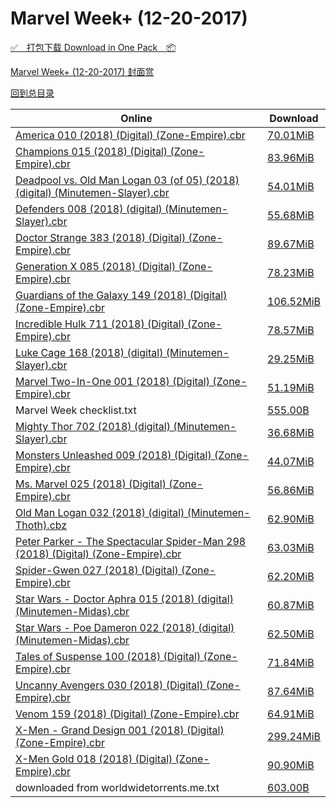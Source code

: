 # Marvel Week+ (12-20-2017)

[✅&emsp;打包下载 Download in One Pack&emsp;📦](https://pan.baidu.com/s/1cpY8V0)

[Marvel Week+ (12-20-2017) 封面赏](/https://github.com/alicewish/markdown/blob/master/cover/Marvel-Week-12-20-2017-Covers.md)



[回到总目录](https://github.com/alicewish/markdown/blob/master/Catalogs.md)



Online | Download
--- | ---
[America 010 (2018) (Digital) (Zone-Empire).cbr](https://github.com/alicewish/markdown/blob/master/comic/America-010-2018-Digital-Zone-Empire-cbr.md) | [70.01MiB](https://pan.baidu.com/s/1cpY8V0#list/path=%2FMarvel%20Week%202017%20Q4%2FMarvel%20Week%2B%20%2812-20-2017%29%2F%E3%82%B3%E3%82%AF%E3%82%A6%E3%82%A4%E3%82%A4%E3%82%BD%E3%82%BB%E3%82%AD%E3%82%AF%E3%82%B7%E3%82%BB%E3%82%A8%E3%82%B7%E3%82%BD%E3%82%A8%E3%82%BD%E3%82%BD%E3%82%A2%E3%82%B9%E3%82%B7%E3%82%BB%E3%82%BB%E3%82%B1%E3%82%B7%E3%82%BF%E3%82%AF%E3%82%A4%E3%82%A4%E3%82%A4%E3%82%B9%E3%82%AA%E3%82%A8&parentPath=%2FMarvel%20Week%202017%20Q4)
[Champions 015 (2018) (Digital) (Zone-Empire).cbr](https://github.com/alicewish/markdown/blob/master/comic/Champions-015-2018-Digital-Zone-Empire-cbr.md) | [83.96MiB](https://pan.baidu.com/s/1cpY8V0#list/path=%2FMarvel%20Week%202017%20Q4%2FMarvel%20Week%2B%20%2812-20-2017%29%2F%E3%82%A2%E3%82%B1%E3%82%BB%E3%82%A2%E3%82%B5%E3%82%AA%E3%82%B1%E3%82%BB%E3%82%B9%E3%82%BF%E3%82%BF%E3%82%AA%E3%82%A2%E3%82%AF%E3%82%BF%E3%82%A4%E3%82%B1%E3%82%AF%E3%82%A6%E3%82%B7%E3%82%B7%E3%82%B1%E3%82%AF%E3%82%AA%E3%82%BD%E3%82%B5%E3%82%AA%E3%82%A2%E3%82%AA%E3%82%A4%E3%82%B1%E3%82%BB&parentPath=%2FMarvel%20Week%202017%20Q4)
[Deadpool vs. Old Man Logan 03 (of 05) (2018) (digital) (Minutemen-Slayer).cbr](https://github.com/alicewish/markdown/blob/master/comic/Deadpool-vs-Old-Man-Logan-03-of-05-2018-digital-Minutemen-Slayer-cbr.md) | [54.01MiB](https://pan.baidu.com/s/1cpY8V0#list/path=%2FMarvel%20Week%202017%20Q4%2FMarvel%20Week%2B%20%2812-20-2017%29%2F%E3%82%B7%E3%82%BF%E3%82%B1%E3%82%BD%E3%82%A4%E3%82%AD%E3%82%AA%E3%82%AA%E3%82%A2%E3%82%A8%E3%82%B5%E3%82%AD%E3%82%AF%E3%82%BF%E3%82%A4%E3%82%BD%E3%82%A8%E3%82%B9%E3%82%A2%E3%82%BF%E3%82%AA%E3%82%BD%E3%82%A4%E3%82%B9%E3%82%A8%E3%82%A6%E3%82%AB%E3%82%A4%E3%82%AA%E3%82%AF%E3%82%B5%E3%82%BB&parentPath=%2FMarvel%20Week%202017%20Q4)
[Defenders 008 (2018) (digital) (Minutemen-Slayer).cbr](https://github.com/alicewish/markdown/blob/master/comic/Defenders-008-2018-digital-Minutemen-Slayer-cbr.md) | [55.68MiB](https://pan.baidu.com/s/1cpY8V0#list/path=%2FMarvel%20Week%202017%20Q4%2FMarvel%20Week%2B%20%2812-20-2017%29%2F%E3%82%B5%E3%82%B7%E3%82%BD%E3%82%B5%E3%82%B7%E3%82%BD%E3%82%B5%E3%82%B3%E3%82%AA%E3%82%BD%E3%82%A4%E3%82%AD%E3%82%A6%E3%82%A4%E3%82%B5%E3%82%B1%E3%82%BB%E3%82%AB%E3%82%A4%E3%82%AD%E3%82%B7%E3%82%AF%E3%82%BF%E3%82%BF%E3%82%BF%E3%82%BD%E3%82%A6%E3%82%AD%E3%82%A2%E3%82%AB%E3%82%AD%E3%82%A6&parentPath=%2FMarvel%20Week%202017%20Q4)
[Doctor Strange 383 (2018) (Digital) (Zone-Empire).cbr](https://github.com/alicewish/markdown/blob/master/comic/Doctor-Strange-383-2018-Digital-Zone-Empire-cbr.md) | [89.67MiB](https://pan.baidu.com/s/1cpY8V0#list/path=%2FMarvel%20Week%202017%20Q4%2FMarvel%20Week%2B%20%2812-20-2017%29%2F%E3%82%B5%E3%82%AF%E3%82%AF%E3%82%B1%E3%82%B7%E3%82%B5%E3%82%B5%E3%82%BB%E3%82%B7%E3%82%B5%E3%82%B1%E3%82%BF%E3%82%BB%E3%82%AA%E3%82%B7%E3%82%AF%E3%82%AD%E3%82%B7%E3%82%B1%E3%82%B5%E3%82%BF%E3%82%B7%E3%82%B7%E3%82%AF%E3%82%A4%E3%82%BB%E3%82%B7%E3%82%A8%E3%82%A8%E3%82%BF%E3%82%B5%E3%82%B3&parentPath=%2FMarvel%20Week%202017%20Q4)
[Generation X 085 (2018) (Digital) (Zone-Empire).cbr](https://github.com/alicewish/markdown/blob/master/comic/Generation-X-085-2018-Digital-Zone-Empire-cbr.md) | [78.23MiB](https://pan.baidu.com/s/1cpY8V0#list/path=%2FMarvel%20Week%202017%20Q4%2FMarvel%20Week%2B%20%2812-20-2017%29%2F%E3%82%AB%E3%82%AF%E3%82%A4%E3%82%A2%E3%82%B9%E3%82%A4%E3%82%B3%E3%82%AF%E3%82%AB%E3%82%B5%E3%82%BB%E3%82%B9%E3%82%AF%E3%82%A8%E3%82%A6%E3%82%B9%E3%82%A6%E3%82%B7%E3%82%B5%E3%82%BD%E3%82%AF%E3%82%BD%E3%82%A2%E3%82%BF%E3%82%AA%E3%82%BD%E3%82%A2%E3%82%A8%E3%82%B3%E3%82%BD%E3%82%A4%E3%82%A2&parentPath=%2FMarvel%20Week%202017%20Q4)
[Guardians of the Galaxy 149 (2018) (Digital) (Zone-Empire).cbr](https://github.com/alicewish/markdown/blob/master/comic/Guardians-of-Galaxy-149-2018-Digital-Zone-Empire-cbr.md) | [106.52MiB](https://pan.baidu.com/s/1cpY8V0#list/path=%2FMarvel%20Week%202017%20Q4%2FMarvel%20Week%2B%20%2812-20-2017%29%2F%E3%82%AB%E3%82%BF%E3%82%AD%E3%82%B5%E3%82%A8%E3%82%A8%E3%82%A2%E3%82%A6%E3%82%A4%E3%82%A6%E3%82%A6%E3%82%AF%E3%82%B3%E3%82%BD%E3%82%AB%E3%82%AF%E3%82%BF%E3%82%A4%E3%82%A8%E3%82%AA%E3%82%B9%E3%82%AD%E3%82%AD%E3%82%B1%E3%82%B3%E3%82%B3%E3%82%BF%E3%82%B9%E3%82%B7%E3%82%BD%E3%82%A2%E3%82%B1&parentPath=%2FMarvel%20Week%202017%20Q4)
[Incredible Hulk 711 (2018) (Digital) (Zone-Empire).cbr](https://github.com/alicewish/markdown/blob/master/comic/Incredible-Hulk-711-2018-Digital-Zone-Empire-cbr.md) | [78.57MiB](https://pan.baidu.com/s/1cpY8V0#list/path=%2FMarvel%20Week%202017%20Q4%2FMarvel%20Week%2B%20%2812-20-2017%29%2F%E3%82%A2%E3%82%B9%E3%82%AD%E3%82%A2%E3%82%A8%E3%82%B1%E3%82%A6%E3%82%BB%E3%82%B5%E3%82%B7%E3%82%AD%E3%82%A6%E3%82%B7%E3%82%BF%E3%82%B3%E3%82%BB%E3%82%A2%E3%82%B3%E3%82%B3%E3%82%BB%E3%82%AA%E3%82%AA%E3%82%BB%E3%82%A8%E3%82%B1%E3%82%B3%E3%82%B1%E3%82%A4%E3%82%BF%E3%82%B7%E3%82%BB%E3%82%A6&parentPath=%2FMarvel%20Week%202017%20Q4)
[Luke Cage 168 (2018) (digital) (Minutemen-Slayer).cbr](https://github.com/alicewish/markdown/blob/master/comic/Luke-Cage-168-2018-digital-Minutemen-Slayer-cbr.md) | [29.25MiB](https://pan.baidu.com/s/1cpY8V0#list/path=%2FMarvel%20Week%202017%20Q4%2FMarvel%20Week%2B%20%2812-20-2017%29%2F%E3%82%AD%E3%82%B3%E3%82%B5%E3%82%AA%E3%82%A6%E3%82%A2%E3%82%BD%E3%82%BD%E3%82%BF%E3%82%B1%E3%82%A8%E3%82%B7%E3%82%AB%E3%82%B5%E3%82%BB%E3%82%A6%E3%82%B3%E3%82%B7%E3%82%B3%E3%82%AB%E3%82%AB%E3%82%B1%E3%82%BD%E3%82%A2%E3%82%B1%E3%82%A4%E3%82%B7%E3%82%B1%E3%82%AD%E3%82%B7%E3%82%A4%E3%82%A4&parentPath=%2FMarvel%20Week%202017%20Q4)
[Marvel Two-In-One 001 (2018) (Digital) (Zone-Empire).cbr](https://github.com/alicewish/markdown/blob/master/comic/Marvel-Two-In-One-001-2018-Digital-Zone-Empire-cbr.md) | [51.19MiB](https://pan.baidu.com/s/1cpY8V0#list/path=%2FMarvel%20Week%202017%20Q4%2FMarvel%20Week%2B%20%2812-20-2017%29%2F%E3%82%BB%E3%82%AB%E3%82%B1%E3%82%BD%E3%82%AF%E3%82%AF%E3%82%B9%E3%82%BD%E3%82%B1%E3%82%B3%E3%82%B9%E3%82%B5%E3%82%AD%E3%82%B1%E3%82%A4%E3%82%BD%E3%82%BF%E3%82%B5%E3%82%A8%E3%82%B3%E3%82%AD%E3%82%BF%E3%82%B7%E3%82%B5%E3%82%AF%E3%82%AB%E3%82%AB%E3%82%AA%E3%82%B7%E3%82%AB%E3%82%A8%E3%82%AB&parentPath=%2FMarvel%20Week%202017%20Q4)
Marvel Week checklist.txt | [555.00B](https://pan.baidu.com/s/1cpY8V0#list/path=%2FMarvel%20Week%202017%20Q4%2FMarvel%20Week%2B%20%2812-20-2017%29%2F%E3%82%A4%E3%82%AF%E3%82%B1%E3%82%BB%E3%82%B5%E3%82%B9%E3%82%B9%E3%82%A2%E3%82%AF%E3%82%A6%E3%82%BF%E3%82%B9%E3%82%B7%E3%82%AF%E3%82%B5%E3%82%B9%E3%82%BF%E3%82%B9%E3%82%AB%E3%82%A2%E3%82%BB%E3%82%AA%E3%82%A6%E3%82%B9%E3%82%BD%E3%82%B9%E3%82%A4%E3%82%BF%E3%82%A2%E3%82%A8%E3%82%B5%E3%82%A4&parentPath=%2FMarvel%20Week%202017%20Q4)
[Mighty Thor 702 (2018) (digital) (Minutemen-Slayer).cbr](https://github.com/alicewish/markdown/blob/master/comic/Mighty-Thor-702-2018-digital-Minutemen-Slayer-cbr.md) | [36.68MiB](https://pan.baidu.com/s/1cpY8V0#list/path=%2FMarvel%20Week%202017%20Q4%2FMarvel%20Week%2B%20%2812-20-2017%29%2F%E3%82%B5%E3%82%AB%E3%82%AF%E3%82%AF%E3%82%BB%E3%82%BF%E3%82%AF%E3%82%A8%E3%82%BD%E3%82%B1%E3%82%B5%E3%82%AF%E3%82%AD%E3%82%B3%E3%82%A8%E3%82%B5%E3%82%A8%E3%82%AA%E3%82%AF%E3%82%AA%E3%82%A6%E3%82%BB%E3%82%A8%E3%82%A2%E3%82%BF%E3%82%B9%E3%82%A2%E3%82%B5%E3%82%B5%E3%82%AF%E3%82%AD%E3%82%B1&parentPath=%2FMarvel%20Week%202017%20Q4)
[Monsters Unleashed 009 (2018) (Digital) (Zone-Empire).cbr](https://github.com/alicewish/markdown/blob/master/comic/Monsters-Unleashed-009-2018-Digital-Zone-Empire-cbr.md) | [44.07MiB](https://pan.baidu.com/s/1cpY8V0#list/path=%2FMarvel%20Week%202017%20Q4%2FMarvel%20Week%2B%20%2812-20-2017%29%2F%E3%82%A4%E3%82%B5%E3%82%AA%E3%82%AD%E3%82%AB%E3%82%AF%E3%82%AA%E3%82%AA%E3%82%A8%E3%82%B7%E3%82%AD%E3%82%B9%E3%82%A6%E3%82%AF%E3%82%BD%E3%82%BF%E3%82%A2%E3%82%B9%E3%82%B1%E3%82%A2%E3%82%B5%E3%82%BF%E3%82%A2%E3%82%A8%E3%82%BF%E3%82%B7%E3%82%B9%E3%82%A2%E3%82%A6%E3%82%AA%E3%82%A4%E3%82%BB&parentPath=%2FMarvel%20Week%202017%20Q4)
[Ms. Marvel 025 (2018) (Digital) (Zone-Empire).cbr](https://github.com/alicewish/markdown/blob/master/comic/Ms-Marvel-025-2018-Digital-Zone-Empire-cbr.md) | [56.86MiB](https://pan.baidu.com/s/1cpY8V0#list/path=%2FMarvel%20Week%202017%20Q4%2FMarvel%20Week%2B%20%2812-20-2017%29%2F%E3%82%B5%E3%82%A4%E3%82%A6%E3%82%B9%E3%82%AD%E3%82%BB%E3%82%BF%E3%82%A2%E3%82%AA%E3%82%BD%E3%82%AF%E3%82%A2%E3%82%AD%E3%82%B1%E3%82%B5%E3%82%A2%E3%82%A8%E3%82%A2%E3%82%AA%E3%82%BF%E3%82%B9%E3%82%A4%E3%82%AD%E3%82%B5%E3%82%A8%E3%82%B1%E3%82%B9%E3%82%B5%E3%82%BF%E3%82%B9%E3%82%BB%E3%82%A8&parentPath=%2FMarvel%20Week%202017%20Q4)
[Old Man Logan 032 (2018) (digital) (Minutemen-Thoth).cbz](https://github.com/alicewish/markdown/blob/master/comic/Old-Man-Logan-032-2018-digital-Minutemen-Thoth-cbz.md) | [62.90MiB](https://pan.baidu.com/s/1cpY8V0#list/path=%2FMarvel%20Week%202017%20Q4%2FMarvel%20Week%2B%20%2812-20-2017%29%2F%E3%82%AD%E3%82%B7%E3%82%A6%E3%82%B7%E3%82%B9%E3%82%A2%E3%82%AA%E3%82%B5%E3%82%BB%E3%82%A2%E3%82%B7%E3%82%AA%E3%82%BD%E3%82%AA%E3%82%AD%E3%82%B7%E3%82%AD%E3%82%AF%E3%82%A8%E3%82%B3%E3%82%B5%E3%82%B7%E3%82%AA%E3%82%BD%E3%82%B3%E3%82%B7%E3%82%B1%E3%82%B5%E3%82%B9%E3%82%B3%E3%82%B7%E3%82%B5&parentPath=%2FMarvel%20Week%202017%20Q4)
[Peter Parker - The Spectacular Spider-Man 298 (2018) (Digital) (Zone-Empire).cbr](https://github.com/alicewish/markdown/blob/master/comic/Peter-Parker-Spectacular-Spider-Man-298-2018-Digital-Zone-Empire-cbr.md) | [63.03MiB](https://pan.baidu.com/s/1cpY8V0#list/path=%2FMarvel%20Week%202017%20Q4%2FMarvel%20Week%2B%20%2812-20-2017%29%2F%E3%82%A6%E3%82%A4%E3%82%BD%E3%82%B1%E3%82%BB%E3%82%B7%E3%82%BB%E3%82%B1%E3%82%BF%E3%82%A2%E3%82%BD%E3%82%AB%E3%82%AD%E3%82%B9%E3%82%A8%E3%82%BB%E3%82%B3%E3%82%B1%E3%82%BD%E3%82%A2%E3%82%BF%E3%82%AF%E3%82%B1%E3%82%A2%E3%82%B7%E3%82%B3%E3%82%BB%E3%82%B1%E3%82%BB%E3%82%B5%E3%82%BD%E3%82%AD&parentPath=%2FMarvel%20Week%202017%20Q4)
[Spider-Gwen 027 (2018) (Digital) (Zone-Empire).cbr](https://github.com/alicewish/markdown/blob/master/comic/Spider-Gwen-027-2018-Digital-Zone-Empire-cbr.md) | [62.20MiB](https://pan.baidu.com/s/1cpY8V0#list/path=%2FMarvel%20Week%202017%20Q4%2FMarvel%20Week%2B%20%2812-20-2017%29%2F%E3%82%A6%E3%82%AD%E3%82%BB%E3%82%B3%E3%82%A6%E3%82%A2%E3%82%B1%E3%82%A8%E3%82%A8%E3%82%A2%E3%82%A2%E3%82%B1%E3%82%BB%E3%82%B7%E3%82%A4%E3%82%B5%E3%82%AD%E3%82%AA%E3%82%AD%E3%82%AF%E3%82%BF%E3%82%AD%E3%82%AB%E3%82%A6%E3%82%A6%E3%82%AB%E3%82%A6%E3%82%A2%E3%82%AB%E3%82%A8%E3%82%AD%E3%82%AF&parentPath=%2FMarvel%20Week%202017%20Q4)
[Star Wars - Doctor Aphra 015 (2018) (digital) (Minutemen-Midas).cbr](https://github.com/alicewish/markdown/blob/master/comic/Star-Wars-Doctor-Aphra-015-2018-digital-Minutemen-Midas-cbr.md) | [60.87MiB](https://pan.baidu.com/s/1cpY8V0#list/path=%2FMarvel%20Week%202017%20Q4%2FMarvel%20Week%2B%20%2812-20-2017%29%2F%E3%82%A2%E3%82%AD%E3%82%B1%E3%82%B7%E3%82%AD%E3%82%A6%E3%82%AA%E3%82%B9%E3%82%B1%E3%82%B7%E3%82%AF%E3%82%AA%E3%82%AA%E3%82%B1%E3%82%BF%E3%82%AA%E3%82%B1%E3%82%A8%E3%82%B7%E3%82%BD%E3%82%A8%E3%82%A2%E3%82%BB%E3%82%A2%E3%82%BD%E3%82%AB%E3%82%B3%E3%82%AF%E3%82%A6%E3%82%AB%E3%82%BF%E3%82%A8&parentPath=%2FMarvel%20Week%202017%20Q4)
[Star Wars - Poe Dameron 022 (2018) (digital) (Minutemen-Midas).cbr](https://github.com/alicewish/markdown/blob/master/comic/Star-Wars-Poe-Dameron-022-2018-digital-Minutemen-Midas-cbr.md) | [62.50MiB](https://pan.baidu.com/s/1cpY8V0#list/path=%2FMarvel%20Week%202017%20Q4%2FMarvel%20Week%2B%20%2812-20-2017%29%2F%E3%82%BB%E3%82%B9%E3%82%B3%E3%82%AD%E3%82%BD%E3%82%A2%E3%82%BB%E3%82%AD%E3%82%A6%E3%82%BB%E3%82%AA%E3%82%B1%E3%82%AF%E3%82%A6%E3%82%B7%E3%82%B1%E3%82%A6%E3%82%B1%E3%82%B1%E3%82%BB%E3%82%B3%E3%82%AF%E3%82%AD%E3%82%B7%E3%82%B1%E3%82%B9%E3%82%B3%E3%82%AF%E3%82%AB%E3%82%AD%E3%82%B1%E3%82%B3&parentPath=%2FMarvel%20Week%202017%20Q4)
[Tales of Suspense 100 (2018) (Digital) (Zone-Empire).cbr](https://github.com/alicewish/markdown/blob/master/comic/Tales-of-Suspense-100-2018-Digital-Zone-Empire-cbr.md) | [71.84MiB](https://pan.baidu.com/s/1cpY8V0#list/path=%2FMarvel%20Week%202017%20Q4%2FMarvel%20Week%2B%20%2812-20-2017%29%2F%E3%82%AD%E3%82%A4%E3%82%BD%E3%82%BD%E3%82%A8%E3%82%BD%E3%82%AB%E3%82%B5%E3%82%B1%E3%82%BB%E3%82%AD%E3%82%B3%E3%82%BB%E3%82%A2%E3%82%B5%E3%82%B3%E3%82%BB%E3%82%AB%E3%82%AA%E3%82%B7%E3%82%AF%E3%82%B9%E3%82%A2%E3%82%A4%E3%82%A6%E3%82%A4%E3%82%B3%E3%82%AF%E3%82%A8%E3%82%BB%E3%82%BF%E3%82%AB&parentPath=%2FMarvel%20Week%202017%20Q4)
[Uncanny Avengers 030 (2018) (Digital) (Zone-Empire).cbr](https://github.com/alicewish/markdown/blob/master/comic/Uncanny-Avengers-030-2018-Digital-Zone-Empire-cbr.md) | [87.64MiB](https://pan.baidu.com/s/1cpY8V0#list/path=%2FMarvel%20Week%202017%20Q4%2FMarvel%20Week%2B%20%2812-20-2017%29%2F%E3%82%A6%E3%82%A4%E3%82%BB%E3%82%A2%E3%82%AF%E3%82%A6%E3%82%BD%E3%82%AF%E3%82%B5%E3%82%B1%E3%82%B7%E3%82%BF%E3%82%A6%E3%82%A2%E3%82%AB%E3%82%B9%E3%82%A4%E3%82%B3%E3%82%BD%E3%82%BD%E3%82%B5%E3%82%A6%E3%82%A2%E3%82%BB%E3%82%AA%E3%82%BB%E3%82%B3%E3%82%BF%E3%82%B1%E3%82%B5%E3%82%A6%E3%82%B5&parentPath=%2FMarvel%20Week%202017%20Q4)
[Venom 159 (2018) (Digital) (Zone-Empire).cbr](https://github.com/alicewish/markdown/blob/master/comic/Venom-159-2018-Digital-Zone-Empire-cbr.md) | [64.91MiB](https://pan.baidu.com/s/1cpY8V0#list/path=%2FMarvel%20Week%202017%20Q4%2FMarvel%20Week%2B%20%2812-20-2017%29%2F%E3%82%B3%E3%82%A8%E3%82%A6%E3%82%B1%E3%82%BF%E3%82%B3%E3%82%B7%E3%82%B3%E3%82%B5%E3%82%BD%E3%82%BF%E3%82%B7%E3%82%BD%E3%82%BF%E3%82%B5%E3%82%AA%E3%82%AA%E3%82%BD%E3%82%B7%E3%82%A2%E3%82%B7%E3%82%B3%E3%82%A4%E3%82%AF%E3%82%AD%E3%82%B7%E3%82%B5%E3%82%AA%E3%82%B1%E3%82%AB%E3%82%AF%E3%82%AF&parentPath=%2FMarvel%20Week%202017%20Q4)
[X-Men - Grand Design 001 (2018) (Digital) (Zone-Empire).cbr](https://github.com/alicewish/markdown/blob/master/comic/X-Men-Grand-Design-001-2018-Digital-Zone-Empire-cbr.md) | [299.24MiB](https://pan.baidu.com/s/1cpY8V0#list/path=%2FMarvel%20Week%202017%20Q4%2FMarvel%20Week%2B%20%2812-20-2017%29%2F%E3%82%B3%E3%82%AF%E3%82%A8%E3%82%A4%E3%82%A6%E3%82%B9%E3%82%BF%E3%82%B7%E3%82%B7%E3%82%AF%E3%82%B7%E3%82%B7%E3%82%A2%E3%82%AD%E3%82%AB%E3%82%AA%E3%82%AB%E3%82%B1%E3%82%AD%E3%82%A6%E3%82%B1%E3%82%AF%E3%82%BB%E3%82%AA%E3%82%B5%E3%82%AD%E3%82%A8%E3%82%B1%E3%82%A4%E3%82%A8%E3%82%BD%E3%82%AF&parentPath=%2FMarvel%20Week%202017%20Q4)
[X-Men Gold 018 (2018) (Digital) (Zone-Empire).cbr](https://github.com/alicewish/markdown/blob/master/comic/X-Men-Gold-018-2018-Digital-Zone-Empire-cbr.md) | [90.90MiB](https://pan.baidu.com/s/1cpY8V0#list/path=%2FMarvel%20Week%202017%20Q4%2FMarvel%20Week%2B%20%2812-20-2017%29%2F%E3%82%B3%E3%82%AA%E3%82%AF%E3%82%A2%E3%82%AF%E3%82%A4%E3%82%B7%E3%82%A8%E3%82%B3%E3%82%B1%E3%82%BB%E3%82%B7%E3%82%B1%E3%82%AD%E3%82%AA%E3%82%AB%E3%82%AF%E3%82%AA%E3%82%A4%E3%82%B9%E3%82%AB%E3%82%B5%E3%82%BD%E3%82%BF%E3%82%A8%E3%82%BF%E3%82%BF%E3%82%B9%E3%82%A6%E3%82%A2%E3%82%AB%E3%82%AB&parentPath=%2FMarvel%20Week%202017%20Q4)
downloaded from worldwidetorrents.me.txt | [603.00B](https://pan.baidu.com/s/1cpY8V0#list/path=%2FMarvel%20Week%202017%20Q4%2FMarvel%20Week%2B%20%2812-20-2017%29%2F%E3%82%B7%E3%82%AA%E3%82%AA%E3%82%AA%E3%82%BD%E3%82%A8%E3%82%A4%E3%82%BF%E3%82%AD%E3%82%AB%E3%82%B9%E3%82%B3%E3%82%BD%E3%82%B1%E3%82%A6%E3%82%BD%E3%82%AD%E3%82%AA%E3%82%B1%E3%82%A6%E3%82%BD%E3%82%B3%E3%82%BF%E3%82%A6%E3%82%A2%E3%82%B7%E3%82%B9%E3%82%AD%E3%82%B9%E3%82%A4%E3%82%AB%E3%82%A8&parentPath=%2FMarvel%20Week%202017%20Q4)